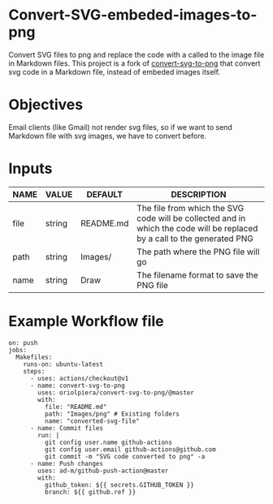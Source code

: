 # Convert-SVG-embeded-images-to-png
Convert SVG files to png and replace the code with a called to the image file in Markdown files. This project is a fork of [convert-svg-to-png](https://github.com/joseaeltala/convert-svg-to-png) that convert svg code in a Markdown file, instead of embeded images itself.

# Objectives
Email clients (like Gmail) not render svg files, so if we want to send Markdown file with svg images, we have to convert before.

# Inputs
| NAME | VALUE | DEFAULT | DESCRIPTION |
| ---- | ----- | ------- | ----------- |
| file | string | README.md | The file from which the SVG code will be collected and in which the code will be replaced by a call to the generated PNG|
| path | string | Images/ | The path where the PNG file will go |
| name | string | Draw | The filename format to save the PNG file |

# Example Workflow file
    on: push
    jobs:
      Makefiles:
        runs-on: ubuntu-latest
        steps:
          - uses: actions/checkout@v1
          - name: convert-svg-to-png
            uses: oriolpiera/convert-svg-to-png/@master
            with:
              file: "README.md"
              path: "Images/png" # Existing folders
              name: "converted-svg-file"
          - name: Commit files
            run: |
              git config user.name github-actions
              git config user.email github-actions@github.com
              git commit -m "SVG code converted to png" -a
          - name: Push changes
            uses: ad-m/github-push-action@master
            with:
              github_token: ${{ secrets.GITHUB_TOKEN }}
              branch: ${{ github.ref }}
